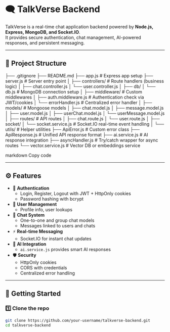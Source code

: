 # 🗨️ TalkVerse Backend

TalkVerse is a real-time chat application backend powered by **Node.js, Express, MongoDB, and Socket.IO**.  
It provides secure authentication, chat management, AI-powered responses, and persistent messaging.

---

## 📂 Project Structure

├── .gitignore
├── README.md
├── app.js # Express app setup
├── server.js # Server entry point
│
├── controllers/ # Route handlers (business logic)
│ ├── chat.controller.js
│ └── user.controller.js
│
├── db/
│ └── db.js # MongoDB connection setup
│
├── middleware/ # Custom middlewares
│ ├── auth.middleware.js # Authentication check via JWT/cookies
│ └── errorHandler.js # Centralized error handler
│
├── models/ # Mongoose models
│ ├── chat.model.js
│ ├── message.model.js
│ ├── user.model.js
│ ├── userChat.model.js
│ └── userMessage.model.js
│
├── routes/ # API routes
│ ├── chat.route.js
│ └── user.route.js
│
├── socket/
│ └── socket.service.js # Socket.IO real-time event handling
│
└── utils/ # Helper utilities
├── ApiError.js # Custom error class
├── ApiResponse.js # Unified API response format
├── ai.service.js # AI response integration
├── asyncHandler.js # Try/catch wrapper for async routes
└── vector.service.js # Vector DB or embeddings service

markdown
Copy code

---

## ⚙️ Features

- 🔑 **Authentication**
  - Login, Register, Logout with JWT + HttpOnly cookies
  - Password hashing with bcrypt
- 👤 **User Management**
  - Profile info, user lookups
- 💬 **Chat System**
  - One-to-one and group chat models
  - Messages linked to users and chats
- ⚡ **Real-time Messaging**
  - Socket.IO for instant chat updates
- 🤖 **AI Integration**
  - `ai.service.js` provides smart AI responses
- 🛡️ **Security**
  - HttpOnly cookies
  - CORS with credentials
  - Centralized error handling

---

## 🚀 Getting Started

### 1️⃣ Clone the repo
```bash
git clone https://github.com/your-username/talkverse-backend.git
cd talkverse-backend